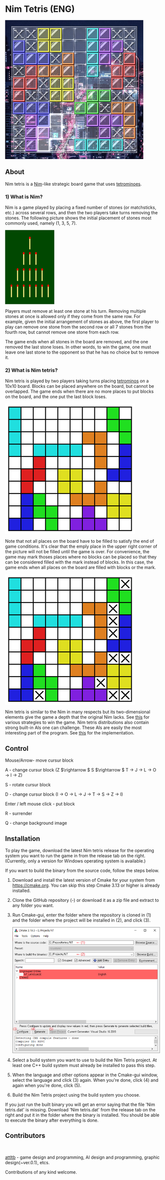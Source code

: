# Nim Tetris (ENG)

<img align="left" src="doc/title1.png"><br clear="left"/>





## About

Nim tetris is a [Nim](https://en.wikipedia.org/wiki/Nim)-like strategic board game that uses [tetrominoes](https://en.wikipedia.org/wiki/Tetromino).



### 1) What is Nim?

Nim is a game played by placing a fixed number of stones (or matchsticks, etc.) across several rows, and then the two players take turns removing the stones. The following picture shows the initial placement of stones most commonly used, namely (1, 3, 5, 7).

<img align="left" src="doc/NimGame.png"><br clear="left"/>

Players must remove at least one stone at his turn. Removing multiple stones at once is allowed only if they come from the same row. For example, given the initial arrangement of stones as above, the first player to play can remove one stone from the second row or all 7 stones from the fourth row, but cannot remove one stone from each row.

The game ends when all stones in the board are removed, and the one removed the last stone loses. In other words, to win the game, one must leave one last stone to the opponent so that he has no choice but to remove it.



### 2) What is Nim tetris?

Nim tetris is played by two players taking turns placing [tetrominos](https://en.wikipedia.org/wiki/Tetromino) on a 10x10 board. Blocks can be placed anywhere on the board, but cannot be overlapped. The game ends when there are no more places to put blocks on the board, and the one put the last block loses.

<img align="left" src="doc/NimTetrisGame_0.png"><br clear="left"/>

Note that not all places on the board have to be filled to satisfy the end of game conditions. It's clear that the emply place in the upper right corner of the picture will not be filled until the game is over. For convenience, the game may mark thoses places where no blocks can be placed so that they can be considered filled with the mark instead of blocks. In this case, the game ends when all places on the board are filled with blocks or the mark.

<img align="left" src="doc/NimTetrisGame_1.png"><br clear="left"/>

Nim tetris is similar to the Nim in many respects but its two-dimensional elements give the game a depth that the original Nim lacks. See [this](Strategy.eng.md) for various strategies to win the game. Nim tetris distributions also contain strong built-in AIs one can challenge. These AIs are easily the most interesting part of the program. See [this](Strategy.eng.md) for the implementation. 





## Control

Mouse/Arrow- move cursur block

A - change cursur block (Z $\rightarrow $ S $\rightarrow $  T $\rightarrow$ J $\rightarrow$ L $\rightarrow$ O $\rightarrow$ I $\rightarrow$ Z)

S - rotate cursur block

D - change cursur block (I $\rightarrow$ O $\rightarrow$ L $\rightarrow$ J $\rightarrow$ T $\rightarrow$ S $\rightarrow$ Z $\rightarrow$ I)

Enter / left mouse click - put block

R - surrender

Q - change background image





## Installation

To play the game, download the latest Nim tetris release for the operating system you want to run the game in from the release tab on the right. (Currently, only a version for Windows operating system is available.)

If you want to build the binary from the source code, follow the steps below.

1. Download and install the latest version of Cmake for your system from https://cmake.org. You can skip this step Cmake 3.13 or higher is already installed.

2. Clone the GitHub repository (-) or download it as a zip file and extract to any folder you want.

3. Run Cmake-gui, enter the folder where the repository is cloned in (1) and the folder where the project will be installed in (2), and click (3). 

   <img align="left" src="doc/Cmake.eng.png"><br clear="left"/>

4. Select a build system you want to use to build the Nim Tetris project. At least one C++ build system must already be installed to pass this step.

5. When the language and other options appear in the Cmake-gui window, select the language and click (3) again. When you're done, click (4) and again when you're done, click (5).

6. Build the Nim Tetris project using the build system you choose.

If you just run the built binary you will get an error saying that the file 'Nim tetris.dat' is missing. Download 'Nim tetris.dat' from the release tab on the right and put it in the folder where the binary is installed. You should be able to execute the binary after everything is done.






## Contributors

<a href="https://github.com/attltb"><img src="https://avatars.githubusercontent.com/u/77376670?v=4" width="100px;" alt=""/></a>

<a href="https://github.com/attltb">attltb</a> - game design and programming, AI design and programming, graphic design(~ver.0.1), etcs.

Contributions of any kind welcome.
